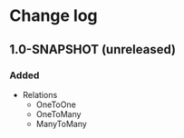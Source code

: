 # Change log
## 1.0-SNAPSHOT (unreleased)
### Added
* Relations
    * OneToOne
    * OneToMany
    * ManyToMany
